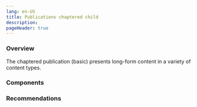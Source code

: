 ```yaml
---
lang: en-US
title: Publications chaptered child
description:
pageHeader: true
---
```


### Overview
The chaptered publication (basic) presents long-form content in a variety of content types.

### Components
<PreviewImage :image="$withBase('/images/publication-chaptered-child.png')" :contents="[{ x: 0, y: 0, title: 'Header', text: 'Publications chaptered child header' }, { x: 0, y: 1.75, title: 'Entity bar (optional)', text: 'Publications chaptered child Featured Entity bar (optional)' }, { x: 0, y: 4, title: 'Chaptered banner ', text: 'Publications chaptered child Chaptered banner'}, { x: 0, y: 10, title: 'Body copy ', text: 'Publications chaptered child Body copy ' }, { x: 0, y: 36, title: 'Callout', text: 'Publications chaptered child Callout' }, { x: 0, y: 52, title: 'Media', text: 'Publications chaptered child Media' }, { title: 'Content stepper ', text: 'Publications chaptered child Content stepper'}, { x: 0, y: 88, title: 'Secondary footer', text: 'Publications chaptered child Secondary footer'}, { x: 0, y: 94, title: 'Global footer', text: 'Publications chaptered child Global footer'}]">
<template #code>
<CodeGroup>
  <CodeGroupItem title="HTML">

```html
```

  </CodeGroupItem>
</CodeGroup>
</template>
</PreviewImage>

### Recommendations
